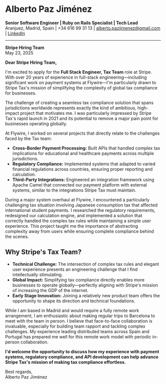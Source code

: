# **Alberto Paz Jiménez**  

**Senior Software Engineer | Ruby on Rails Specialist | Tech Lead**  
Aranjuez, Madrid, Spain | +34 616 99 31 13 | [alberto.pazjimenez@gmail.com](mailto:alberto.pazjimenez@gmail.com) | [LinkedIn](https://www.linkedin.com/in/albertopazjimenez/)  

---

**Stripe Hiring Team**  
May 23, 2025

**Dear Stripe Hiring Team,**  

I'm excited to apply for the **Full Stack Engineer, Tax Team** role at Stripe. With over 20 years of experience in full-stack engineering—including significant work on payment systems at Flywire—I'm particularly drawn to Stripe Tax's mission of simplifying the complexity of global tax compliance for businesses.

The challenge of creating a seamless tax compliance solution that spans jurisdictions worldwide represents exactly the kind of ambitious, high-impact project that motivates me. I was particularly impressed by Stripe Tax's rapid launch in 2021 and its potential to remove a major pain point for businesses operating globally.

At Flywire, I worked on several projects that directly relate to the challenges faced by the Tax team:

- **Cross-Border Payment Processing:** Built APIs that handled complex tax implications for educational and healthcare payments across multiple jurisdictions.
- **Regulatory Compliance:** Implemented systems that adapted to varied financial regulations across countries, ensuring proper reporting and calculation.
- **Third-Party Integrations:** Engineered an integration framework using Apache Camel that connected our payment platform with external systems, similar to the integrations Stripe Tax must maintain.

During a major system overhaul at Flywire, I encountered a particularly challenging tax situation involving Japanese consumption tax that affected international student payments. I researched the regulatory requirements, redesigned our calculation engine, and implemented a solution that correctly handled the complex tax rules while maintaining a simple user experience. This project taught me the importance of abstracting complexity away from users while ensuring complete compliance behind the scenes.

## **Why Stripe's Tax Team?**  

- **Technical Challenge:** The intersection of complex tax rules and elegant user experience presents an engineering challenge that I find intellectually stimulating.
- **Global Impact:** Simplifying tax compliance directly enables more businesses to operate globally—perfectly aligning with Stripe's mission of increasing the GDP of the internet.
- **Early Stage Innovation:** Joining a relatively new product team offers the opportunity to shape its direction and technical foundations.

While I am based in Madrid and would require a fully remote work arrangement, I am enthusiastic about making regular trips to Barcelona to meet with the team in person. I believe that face-to-face collaboration is invaluable, especially for building team rapport and tackling complex challenges. My experience leading distributed teams across Spain and Portugal has prepared me well for this remote work model with periodic in-person collaboration.

**I'd welcome the opportunity to discuss how my experience with payment systems, regulatory compliance, and API development can help advance Stripe Tax's mission of making tax compliance effortless.**

Best regards,  
Alberto Paz Jiménez
